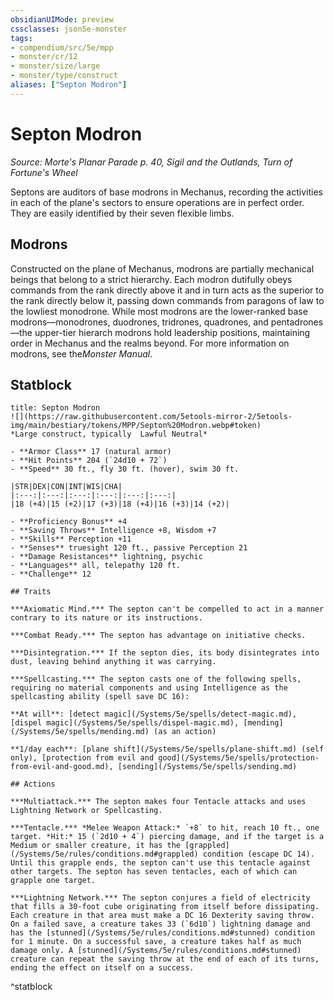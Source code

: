```yaml
---
obsidianUIMode: preview
cssclasses: json5e-monster
tags:
- compendium/src/5e/mpp
- monster/cr/12
- monster/size/large
- monster/type/construct
aliases: ["Septon Modron"]
---
```

# Septon Modron
*Source: Morte's Planar Parade p. 40, Sigil and the Outlands, Turn of Fortune's Wheel*  

Septons are auditors of base modrons in Mechanus, recording the activities in each of the plane's sectors to ensure operations are in perfect order. They are easily identified by their seven flexible limbs.

## Modrons

Constructed on the plane of Mechanus, modrons are partially mechanical beings that belong to a strict hierarchy. Each modron dutifully obeys commands from the rank directly above it and in turn acts as the superior to the rank directly below it, passing down commands from paragons of law to the lowliest monodrone. While most modrons are the lower-ranked base modrons—monodrones, duodrones, tridrones, quadrones, and pentadrones—the upper-tier hierarch modrons hold leadership positions, maintaining order in Mechanus and the realms beyond. For more information on modrons, see the*Monster Manual*.

## Statblock

```ad-statblock
title: Septon Modron
![](https://raw.githubusercontent.com/5etools-mirror-2/5etools-img/main/bestiary/tokens/MPP/Septon%20Modron.webp#token)
*Large construct, typically  Lawful Neutral*

- **Armor Class** 17 (natural armor)
- **Hit Points** 204 (`24d10 + 72`)
- **Speed** 30 ft., fly 30 ft. (hover), swim 30 ft.

|STR|DEX|CON|INT|WIS|CHA|
|:---:|:---:|:---:|:---:|:---:|:---:|
|18 (+4)|15 (+2)|17 (+3)|18 (+4)|16 (+3)|14 (+2)|

- **Proficiency Bonus** +4
- **Saving Throws** Intelligence +8, Wisdom +7
- **Skills** Perception +11
- **Senses** truesight 120 ft., passive Perception 21
- **Damage Resistances** lightning, psychic
- **Languages** all, telepathy 120 ft.
- **Challenge** 12

## Traits

***Axiomatic Mind.*** The septon can't be compelled to act in a manner contrary to its nature or its instructions.

***Combat Ready.*** The septon has advantage on initiative checks.

***Disintegration.*** If the septon dies, its body disintegrates into dust, leaving behind anything it was carrying.

***Spellcasting.*** The septon casts one of the following spells, requiring no material components and using Intelligence as the spellcasting ability (spell save DC 16):

**At will**: [detect magic](/Systems/5e/spells/detect-magic.md), [dispel magic](/Systems/5e/spells/dispel-magic.md), [mending](/Systems/5e/spells/mending.md) (as an action)

**1/day each**: [plane shift](/Systems/5e/spells/plane-shift.md) (self only), [protection from evil and good](/Systems/5e/spells/protection-from-evil-and-good.md), [sending](/Systems/5e/spells/sending.md)

## Actions

***Multiattack.*** The septon makes four Tentacle attacks and uses Lightning Network or Spellcasting.

***Tentacle.*** *Melee Weapon Attack:* `+8` to hit, reach 10 ft., one target. *Hit:* 15 (`2d10 + 4`) piercing damage, and if the target is a Medium or smaller creature, it has the [grappled](/Systems/5e/rules/conditions.md#grappled) condition (escape DC 14). Until this grapple ends, the septon can't use this tentacle against other targets. The septon has seven tentacles, each of which can grapple one target.

***Lightning Network.*** The septon conjures a field of electricity that fills a 30-foot cube originating from itself before dissipating. Each creature in that area must make a DC 16 Dexterity saving throw. On a failed save, a creature takes 33 (`6d10`) lightning damage and has the [stunned](/Systems/5e/rules/conditions.md#stunned) condition for 1 minute. On a successful save, a creature takes half as much damage only. A [stunned](/Systems/5e/rules/conditions.md#stunned) creature can repeat the saving throw at the end of each of its turns, ending the effect on itself on a success.
```
^statblock